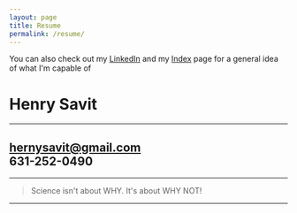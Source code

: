 ```yaml
---
layout: page
title: Resume
permalink: /resume/
---
```


You can also check out my [LinkedIn](https://www.linkedin.com/pub/henry-savit/69/270/450) and my [Index](http://itshenry.com/Index.html) page for a general idea of what I'm capable of

Henry Savit
============

------------
hernysavit@gmail.com                      		
631-252-0490
------------

----

>  Science isn't about WHY. It's about WHY NOT!

----
